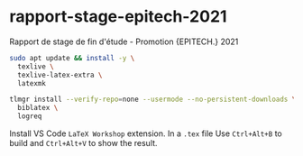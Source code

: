 # rapport-stage-epitech-2021
Rapport de stage de fin d'étude - Promotion {EPITECH.} 2021

```bash
sudo apt update && install -y \
  texlive \
  texlive-latex-extra \
  latexmk

tlmgr install --verify-repo=none --usermode --no-persistent-downloads \
  biblatex \
  logreq
```

Install VS Code `LaTeX Workshop` extension. In a `.tex` file Use `Ctrl+Alt+B` to build and `Ctrl+Alt+V` to show the result.
